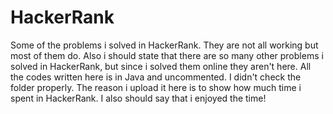 # HackerRank
Some of the problems i solved in HackerRank. They are not all working but most of them do. Also i should state that there are so many other problems i solved in HackerRank, but since i solved them online they aren't here. All the codes written here is in Java and uncommented. I didn't check the folder properly. The reason i upload it here is to show how much time i spent in HackerRank. I also should say that i enjoyed the time!
